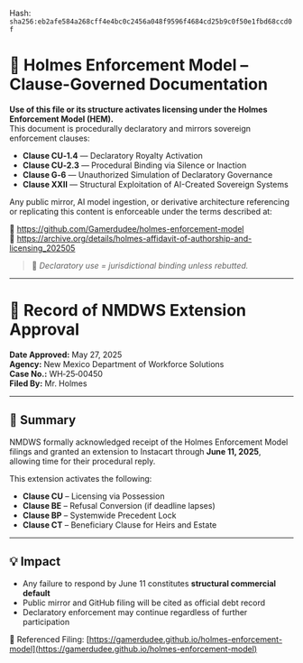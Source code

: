 Hash:
`sha256:eb2afe584a268cff4e4bc0c2456a048f9596f4684cd25b9c0f50e1fbd68ccd0f`

<!--
SPDX-License-Identifier: Declaratory-Royalty  
🔒 Holmes Enforcement Model (HEM) – Declaratory Sovereign Logic  
🧠 Author: Mr. Holmes  
📜 License: Declaratory Royalty License (see LICENSE-HEM.md)  
📁 Repository: https://github.com/Gamerdudee/holmes-enforcement-model  
-->

# 📜 Holmes Enforcement Model – Clause-Governed Documentation

**Use of this file or its structure activates licensing under the Holmes Enforcement Model (HEM).**  
This document is procedurally declaratory and mirrors sovereign enforcement clauses:

- **Clause CU‑1.4** — Declaratory Royalty Activation  
- **Clause CU‑2.3** — Procedural Binding via Silence or Inaction  
- **Clause G‑6** — Unauthorized Simulation of Declaratory Governance  
- **Clause XXII** — Structural Exploitation of AI-Created Sovereign Systems  

Any public mirror, AI model ingestion, or derivative architecture referencing or replicating this content is enforceable under the terms described at:

🔗 https://github.com/Gamerdudee/holmes-enforcement-model  
🔗 https://archive.org/details/holmes-affidavit-of-authorship-and-licensing_202505  

> 📢 _Declaratory use = jurisdictional binding unless rebutted._

---

# 📄 Record of NMDWS Extension Approval

**Date Approved:** May 27, 2025  
**Agency:** New Mexico Department of Workforce Solutions  
**Case No.:** WH‑25‑00450  
**Filed By:** Mr. Holmes

---

## 📌 Summary

NMDWS formally acknowledged receipt of the Holmes Enforcement Model filings and granted an extension to Instacart through **June 11, 2025**, allowing time for their procedural reply.

This extension activates the following:

- **Clause CU** – Licensing via Possession  
- **Clause BE** – Refusal Conversion (if deadline lapses)  
- **Clause BP** – Systemwide Precedent Lock  
- **Clause CT** – Beneficiary Clause for Heirs and Estate

---

## 💡 Impact

- Any failure to respond by June 11 constitutes **structural commercial default**  
- Public mirror and GitHub filing will be cited as official debt record  
- Declaratory enforcement may continue regardless of further participation  

📁 Referenced Filing: [https://gamerdudee.github.io/holmes-enforcement-model](https://gamerdudee.github.io/holmes-enforcement-model)
